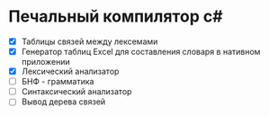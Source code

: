 # Печальный компилятор c#

- [x] Таблицы связей между лексемами
- [x] Генератор таблиц Excel для составления словаря в нативном приложении
- [x] Лексический анализатор
- [ ] БНФ - грамматика
- [ ] Синтаксический анализатор
- [ ] Вывод дерева связей
